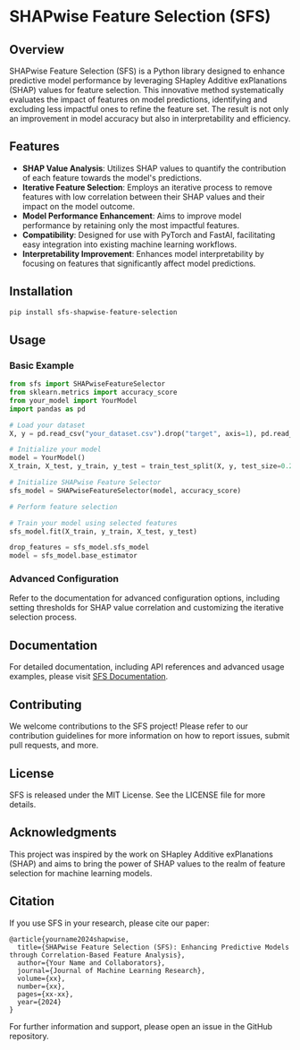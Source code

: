 # SHAPwise Feature Selection (SFS)

## Overview

SHAPwise Feature Selection (SFS) is a Python library designed to enhance predictive model performance by leveraging SHapley Additive exPlanations (SHAP) values for feature selection. This innovative method systematically evaluates the impact of features on model predictions, identifying and excluding less impactful ones to refine the feature set. The result is not only an improvement in model accuracy but also in interpretability and efficiency.

## Features

- **SHAP Value Analysis**: Utilizes SHAP values to quantify the contribution of each feature towards the model's predictions.
- **Iterative Feature Selection**: Employs an iterative process to remove features with low correlation between their SHAP values and their impact on the model outcome.
- **Model Performance Enhancement**: Aims to improve model performance by retaining only the most impactful features.
- **Compatibility**: Designed for use with PyTorch and FastAI, facilitating easy integration into existing machine learning workflows.
- **Interpretability Improvement**: Enhances model interpretability by focusing on features that significantly affect model predictions.

## Installation

```bash
pip install sfs-shapwise-feature-selection
```

## Usage

### Basic Example

```python
from sfs import SHAPwiseFeatureSelector
from sklearn.metrics import accuracy_score
from your_model import YourModel
import pandas as pd

# Load your dataset
X, y = pd.read_csv("your_dataset.csv").drop("target", axis=1), pd.read_csv("your_dataset.csv")["target"]

# Initialize your model
model = YourModel()
X_train, X_test, y_train, y_test = train_test_split(X, y, test_size=0.2, random_state=42)

# Initialize SHAPwise Feature Selector
sfs_model = SHAPwiseFeatureSelector(model, accuracy_score)

# Perform feature selection

# Train your model using selected features
sfs_model.fit(X_train, y_train, X_test, y_test)

drop_features = sfs_model.sfs_model
model = sfs_model.base_estimator
```

### Advanced Configuration

Refer to the documentation for advanced configuration options, including setting thresholds for SHAP value correlation and customizing the iterative selection process.

## Documentation

For detailed documentation, including API references and advanced usage examples, please visit [SFS Documentation](https://github.com/yourusername/sfs-shapwise-feature-selection/docs).

## Contributing

We welcome contributions to the SFS project! Please refer to our contribution guidelines for more information on how to report issues, submit pull requests, and more.

## License

SFS is released under the MIT License. See the LICENSE file for more details.

## Acknowledgments

This project was inspired by the work on SHapley Additive exPlanations (SHAP) and aims to bring the power of SHAP values to the realm of feature selection for machine learning models.

## Citation

If you use SFS in your research, please cite our paper:

```plaintext
@article{yourname2024shapwise,
  title={SHAPwise Feature Selection (SFS): Enhancing Predictive Models through Correlation-Based Feature Analysis},
  author={Your Name and Collaborators},
  journal={Journal of Machine Learning Research},
  volume={xx},
  number={xx},
  pages={xx-xx},
  year={2024}
}
```

For further information and support, please open an issue in the GitHub repository.

